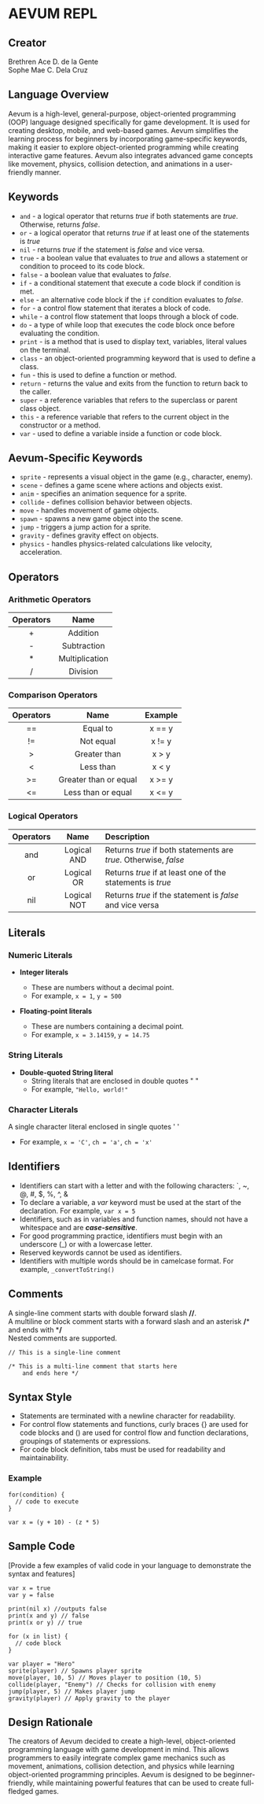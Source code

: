 # AEVUM REPL

## Creator

Brethren Ace D. de la Gente  
Sophe Mae C. Dela Cruz

## Language Overview  
Aevum is a high-level, general-purpose, object-oriented programming (OOP) language designed specifically for game development. It is used for creating desktop, mobile, and web-based games. Aevum simplifies the learning process for beginners by incorporating game-specific keywords, making it easier to explore object-oriented programming while creating interactive game features. Aevum also integrates advanced game concepts like movement, physics, collision detection, and animations in a user-friendly manner.
## Keywords

* ```and``` - a logical operator that returns _true_ if both statements are _true_. Otherwise, returns _false_.
* ```or``` - a logical operator that returns *true* if at least one of the statements is *true*
* ```nil``` - returns *true* if the statement is *false* and vice versa.
* ```true``` - a boolean value that evaluates to _true_ and allows a statement or condition to proceed to its code block.
* ```false``` - a boolean value that evaluates to _false_.
* ```if``` - a conditional statement that execute a code block if condition is met.
* ```else``` - an alternative code block if the ```if``` condition evaluates to _false_.
* ```for``` - a control flow statement that iterates a block of code.
* ```while``` - a control flow statement that loops through a block of code.
* ```do``` - a type of while loop that executes the code block once before evaluating the condition.
* ```print``` - is a method that is used to display text, variables, literal values on the terminal.
* ```class``` - an object-oriented programming keyword that is used to define a class.
* ```fun``` - this is used to define a function or method.
* ```return``` - returns the value and exits from the function to return back to the caller.
* ```super``` - a reference variables that refers to the superclass or parent class object.
* ```this``` - a reference variable that refers to the current object in the constructor or a method.
* ```var``` - used to define a variable inside a function or code block.

## Aevum-Specific Keywords

* ```sprite``` - represents a visual object in the game (e.g., character, enemy).
* ```scene``` - defines a game scene where actions and objects exist.
* ```anim``` - specifies an animation sequence for a sprite.
* ```collide``` - defines collision behavior between objects.
* ```move``` - handles movement of game objects.
* ```spawn``` - spawns a new game object into the scene.
* ```jump``` - triggers a jump action for a sprite.
* ```gravity``` - defines gravity effect on objects.
* ```physics``` - handles physics-related calculations like velocity, acceleration.

## Operators

### Arithmetic Operators

| Operators |      Name      |
|:---------:|:--------------:|
|     +     |    Addition    |
|     -     |  Subtraction   |
|     *     | Multiplication |
|     /     |    Division    |

### Comparison Operators

| Operators |         Name          | Example | 
|:---------:|:---------------------:|:-------:|
|    ==     |       Equal to        | x == y  |
|    !=     |       Not equal       | x != y  |
|     >     |     Greater than      |  x > y  |
|     <     |       Less than       |  x < y  |
|    >=     | Greater than or equal | x >= y  |
|    <=     |  Less than or equal   | x <= y  |

### Logical Operators

| Operators |    Name     | Description                                                      | 
|:---------:|:-----------:|:-----------------------------------------------------------------|
|    and    | Logical AND | Returns *true* if both statements are *true*. Otherwise, *false* |
|    or     | Logical OR  | Returns *true* if at least one of the statements is *true*       |
|    nil    | Logical NOT | Returns *true* if the statement is *false* and vice versa        |

## Literals

### Numeric Literals
* **Integer literals**
  * These are numbers without a decimal point.
  * For example, ```x = 1```, ```y = 500```

* **Floating-point literals**
  * These are numbers containing a decimal point.
  * For example, ```x = 3.14159```, ```y = 14.75```
 
### String Literals
* **Double-quoted String literal**
  * String literals that are enclosed in double quotes " "
  * For example, ```"Hello, world!"```
 
### Character Literals
A single character literal enclosed in single quotes ' '
  * For example, ```x = 'C'```, ```ch = 'a'```, ```ch = 'x'```

## Identifiers  
* Identifiers can start with a letter and with the following characters: `, ~, @, #, $, %, ^, &
* To declare a variable, a _var_ keyword must be used at the start of the declaration. For example, ``` var x = 5 ```
* Identifiers, such as in variables and function names, should not have a whitespace and are **_case-sensitive_**.
* For good programming practice, identifiers must begin with an underscore (_) or with a lowercase letter.
* Reserved keywords cannot be used as identifiers.
* Identifiers with multiple words should be in camelcase format. For example, ```_convertToString()```

## Comments  
A single-line comment starts with double forward slash **//**.  
A multiline or block comment starts with a forward slash and an asterisk **/*** and ends with ***/**  
Nested comments are supported.
```
// This is a single-line comment

/* This is a multi-line comment that starts here
    and ends here */ 
```

## Syntax Style  
* Statements are terminated with a newline character for readability.
* For control flow statements and functions, curly braces {} are used for code blocks and () are used for control flow and function declarations, groupings of statements or expressions.
* For code block definition, tabs must be used for readability and maintainability.
### Example
  ```
  for(condition) {
    // code to execute
  }

  var x = (y + 10) - (z * 5)  
  ```

## Sample Code

[Provide a few examples of valid code in your language to demonstrate the syntax and features]

```
var x = true
var y = false

print(nil x) //outputs false
print(x and y) // false
print(x or y) // true
```

```
for (x in list) {
  // code block
}
```

```
var player = "Hero"
sprite(player) // Spawns player sprite
move(player, 10, 5) // Moves player to position (10, 5)
collide(player, "Enemy") // Checks for collision with enemy
jump(player, 5) // Makes player jump
gravity(player) // Apply gravity to the player
```

## Design Rationale  
The creators of Aevum decided to create a high-level, object-oriented programming language with game development in mind. This allows programmers to easily integrate complex game mechanics such as movement, animations, collision detection, and physics while learning object-oriented programming principles. Aevum is designed to be beginner-friendly, while maintaining powerful features that can be used to create full-fledged games.